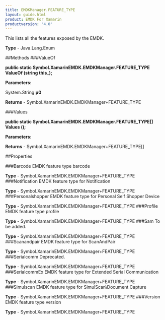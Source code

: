 ```yaml
---
title: EMDKManager.FEATURE_TYPE
layout: guide.html
product: EMDK For Xamarin 
productversion: '4.0' 
---
```

This lists all the features exposed by the EMDK.

**Type** - Java.Lang.Enum

##Methods
###ValueOf

**public static Symbol.XamarinEMDK.EMDKManager.FEATURE_TYPE ValueOf (string this_);**


        

**Parameters:**

System.String **p0** 

**Returns** - Symbol.XamarinEMDK.EMDKManager+FEATURE_TYPE

###Values

**public static Symbol.XamarinEMDK.EMDKManager.FEATURE_TYPE[] Values ();**


        

**Parameters:**

**Returns** - Symbol.XamarinEMDK.EMDKManager+FEATURE_TYPE[]

##Properties

###Barcode
EMDK feature type barcode

**Type** - Symbol.XamarinEMDK.EMDKManager+FEATURE_TYPE
###Notification
EMDK feature type for Notification

**Type** - Symbol.XamarinEMDK.EMDKManager+FEATURE_TYPE
###Personalshopper
EMDK feature type for Personal Self Shopper Device

**Type** - Symbol.XamarinEMDK.EMDKManager+FEATURE_TYPE
###Profile
EMDK feature type profile

**Type** - Symbol.XamarinEMDK.EMDKManager+FEATURE_TYPE
###Sam
To be added.

**Type** - Symbol.XamarinEMDK.EMDKManager+FEATURE_TYPE
###Scanandpair
EMDK feature type for ScanAndPair

**Type** - Symbol.XamarinEMDK.EMDKManager+FEATURE_TYPE
###Serialcomm
Deprecated. 

**Type** - Symbol.XamarinEMDK.EMDKManager+FEATURE_TYPE
###SerialcommEx
EMDK feature type for Extended Serial Communication

**Type** - Symbol.XamarinEMDK.EMDKManager+FEATURE_TYPE
###Simulscan
EMDK feature type for SimulScan\Document Capture

**Type** - Symbol.XamarinEMDK.EMDKManager+FEATURE_TYPE
###Version
EMDK feature type version

**Type** - Symbol.XamarinEMDK.EMDKManager+FEATURE_TYPE

